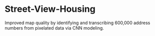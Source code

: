# Street-View-Housing
Improved map quality by identifying and transcribing 600,000 address numbers from pixelated data via CNN modeling.
